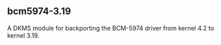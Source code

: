 bcm5974-3.19
------------

A DKMS module for backporting the BCM-5974 driver from kernel 4.2 to kernel 3.19.
